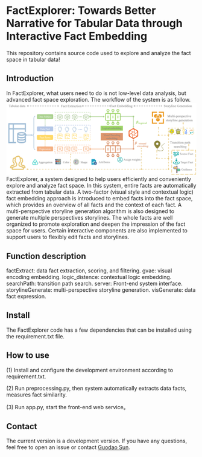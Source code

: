 # FactExplorer: Towards Better Narrative for Tabular Data through Interactive Fact Embedding

This repository contains source code used to explore and analyze the fact space in tabular data!

## Introduction
In FactExplorer, what users need to do is not low-level data analysis, but advanced fact space exploration. The workflow of the system is as follow.
![](https://github.com/jiangqicd/factspace/blob/main/pipline.png)
FactExplorer, a system designed to help users efficiently and conveniently explore and analyze fact space. In this system, entire facts are automatically extracted from tabular data. A two-factor (visual style and contextual logic) fact embedding approach is introduced to embed facts into the fact space, which provides an overview of all facts and the context of each fact. A multi-perspective storyline generation algorithm is also designed to generate multiple perspectives storylines. The whole facts are well organized to promote exploration and deepen the impression of the fact space for users. Certain interactive components are also implemented to support users to flexibly edit facts and storylines.

## **Function description**
factExtract: data fact extraction, scoring, and filtering.
gvae: visual encoding embedding.
logic_distence: contextual logic embedding.
searchPath: transition path search.
server: Front-end system interface.
storylineGenerate: multi-perspective storyline generation.
visGenerate: data fact expression.
## **Install**
The FactExplorer code has a few dependencies that can be installed using the requirement.txt file.

## **How to use**
(1) Install and configure the development environment according to requirement.txt.

(2) Run preprocessing.py, then system automatically extracts data facts, measures fact similarity.

(3) Run app.py, start the front-end web service。

## Contact
The current version is a development version. If you have any questions, feel free to open an issue or contact [Guodao Sun](http://godoorsun.org).
